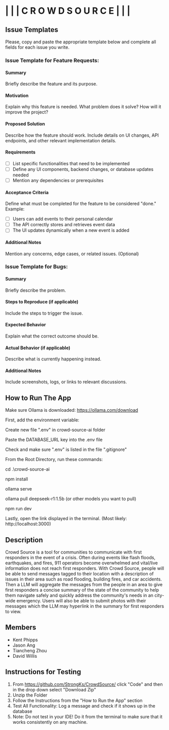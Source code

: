 # | | | C R O W D S O U R C E | | | 

## Issue Templates
Please, copy and paste the appropriate template below and complete all fields for each issue you write.

### Issue Template for Feature Requests:

#### Summary  
Briefly describe the feature and its purpose.  

#### Motivation  
Explain why this feature is needed. What problem does it solve? How will it improve the project?  

#### Proposed Solution  
Describe how the feature should work. Include details on UI changes, API endpoints, and other relevant implementation details.  

#### Requirements  
- [ ] List specific functionalities that need to be implemented  
- [ ] Define any UI components, backend changes, or database updates needed  
- [ ] Mention any dependencies or prerequisites  

#### Acceptance Criteria  
Define what must be completed for the feature to be considered "done." Example:  
- [ ] Users can add events to their personal calendar  
- [ ] The API correctly stores and retrieves event data  
- [ ] The UI updates dynamically when a new event is added  

#### Additional Notes
Mention any concerns, edge cases, or related issues. (Optional)


### Issue Template for Bugs:
#### Summary  
Briefly describe the problem.  

#### Steps to Reproduce (if applicable)  
Include the steps to trigger the issue.  

#### Expected Behavior  
Explain what the correct outcome should be.  

#### Actual Behavior (if applicable)  
Describe what is currently happening instead.  

#### Additional Notes  
Include screenshots, logs, or links to relevant discussions.  


## How to Run The App
Make sure Ollama is downloaded: https://ollama.com/download

First, add the environment variable:

Create new file ".env" in crowd-source-ai folder

Paste the DATABASE_URL key into the .env file

Check and make sure ".env" is listed in the file ".gitignore"

From the Root Directory, run these commands:

cd .\crowd-source-ai

npm install

ollama serve

ollama pull deepseek-r1:1.5b (or other models you want to pull)

npm run dev

Lastly, open the link displayed in the terminal. (Most likely: http://localhost:3000)

## Description
Crowd Source is a tool for communities to communicate with first responders in the event of a crisis. Often during events like flash floods, earthquakes, and fires, 911 operators become overwhelmed and vital/live information does not reach first responders. With Crowd Source, people will be able to send messages tagged to their location with a description of issues in their area such as road flooding, building fires, and car accidents. Then a LLM will aggregate the messages from the people in an area to give first responders a concise summary of the state of the community to help them navigate safely and quickly address the community's needs in an city-wide emergency. Users will also be able to submit photos with their messages which the LLM may hyperlink in the summary for first responders to view.

## Members
- Kent Phipps
- Jason Ang
- Tiancheng Zhou
- David Willis

## Instructions for Testing

1. From https://github.com/StrongKs/CrowdSource/ click "Code" and then in the drop down select "Download Zip"
2. Unzip the Folder
3. Follow the Instructions from the "How to Run the App" section
4. Test All Functionality: Log a message and check if it shows up in the database
5. Note: Do not test in your IDE! Do it from the terminal to make sure that it works consistently on any machine.
